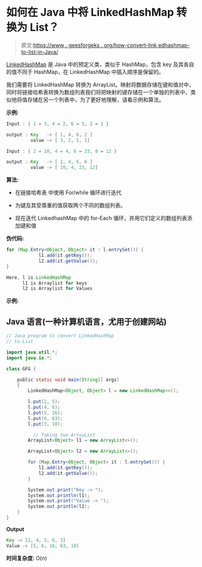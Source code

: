 # 如何在 Java 中将 LinkedHashMap 转换为 List？

> 原文:[https://www . geesforgeks . org/how-convert-link edhashmap-to-list-in-Java/](https://www.geeksforgeeks.org/how-to-convert-linkedhashmap-to-list-in-java/)

[LinkedHashMap](https://www.geeksforgeeks.org/linkedhashmap-class-java-examples/) 是 Java 中的预定义类，类似于 HashMap，包含 key 及其各自的值不同于 HashMap，在 LinkedHashMap 中插入顺序是保留的。

我们需要将 LinkedHashMap 转换为 ArrayList。映射将数据存储在键和值对中，同时将链接哈希表转换为数组列表我们将把映射的键存储在一个单独的列表中，类似地将值存储在另一个列表中，为了更好地理解，请看示例和算法。

**示例:**

```java
Input : { 1 = 3, 4 = 2, 6 = 5, 2 = 1 }

output : Key   -> [ 1, 4, 6, 2 ]
         value -> [ 3, 2, 5, 1]

Input : { 2 = 10, 4 = 4, 6 = 23, 8 = 12 }

output : Key   -> [ 2, 4, 6, 6 ]
         value -> [ 10, 4, 23, 12]
```

**算法:**

*   在链接哈希表
    中使用 For/while 循环进行迭代
*   为键及其受尊重的值获取两个不同的数组列表。

*   现在迭代 LinkedhashMap 中的 for-Each 循环，并用它们定义的数组列表添加键和值

**伪代码:**

```java
for (Map.Entry<Object, Object> it : l.entrySet()) {
            l1.add(it.getKey());
            l2.add(it.getValue());
}

Here, l is LinkedHashMap
      l1 is Arraylist for keys
      l2 is Arraylist for Values
```

**示例:**

## Java 语言(一种计算机语言，尤用于创建网站)

```java
// Java program to convert LinkedHashMap
// to List

import java.util.*;
import java.io.*;

class GFG {

    public static void main(String[] args)
    {
        LinkedHashMap<Object, Object> l = new LinkedHashMap<>();

        l.put(2, 5);
        l.put(4, 6);
        l.put(5, 16);
        l.put(6, 63);
        l.put(3, 18);

          // Taking two ArrayList
        ArrayList<Object> l1 = new ArrayList<>();

        ArrayList<Object> l2 = new ArrayList<>();

        for (Map.Entry<Object, Object> it : l.entrySet()) {
            l1.add(it.getKey());
            l2.add(it.getValue());
        }

        System.out.print("Key -> ");
        System.out.println(l1);
        System.out.print("Value -> ");
        System.out.println(l2);
    }
}
```

**Output**

```java
Key -> [2, 4, 5, 6, 3]
Value -> [5, 6, 16, 63, 18]
```

**时间复杂度:** O(n)